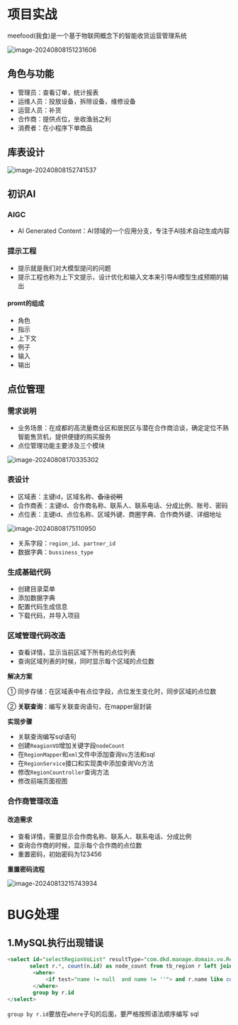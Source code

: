 # 项目实战

meefood(我食)是一个基于物联网概念下的智能收货运营管理系统

![image-20240808151231606](https://shepi-1308499968.cos.ap-chengdu.myqcloud.com/img/image-20240808151231606.png)

## 角色与功能

* 管理员：查看订单，统计报表
* 运维人员：投放设备，拆除设备，维修设备
* 运营人员：补货
* 合作商：提供点位，坐收渔翁之利
* 消费者：在小程序下单商品

## 库表设计

![image-20240808152741537](https://shepi-1308499968.cos.ap-chengdu.myqcloud.com/img/image-20240808152741537.png)

## 初识AI

### AIGC

* AI Generated Content：AI领域的一个应用分支，专注于AI技术自动生成内容

### 提示工程

* 提示就是我们对大模型提问的问题
* 提示工程也称为上下文提示，设计优化和输入文本来引导AI模型生成预期的输出

#### promt的组成

* 角色
* 指示
* 上下文
* 例子
* 输入
* 输出

## 点位管理

### 需求说明

* 业务场景：在成都的高流量商业区和居民区与潜在合作商洽谈，确定定位不熟智能售货机，提供便捷的购买服务
* 点位管理功能主要涉及三个模块

![image-20240808170335302](https://shepi-1308499968.cos.ap-chengdu.myqcloud.com/img/image-20240808170335302.png)

### 表设计

* 区域表：主键id，区域名称、~~备注说明~~
* 合作商表：主键id、合作商名称、联系人、联系电话、分成比例、账号、密码
* 点位表：主键id、点位名称、区域外键、商圈字典、合作商外键、详细地址

![image-20240808175110950](https://shepi-1308499968.cos.ap-chengdu.myqcloud.com/img/image-20240808175110950.png)

* 关系字段：`region_id`、`partner_id`
* 数据字典：`bussiness_type`

### 生成基础代码

* 创建目录菜单
* 添加数据字典
* 配置代码生成信息
* 下载代码，并导入项目

### 区域管理代码改造

* 查看详情，显示当前区域下所有的点位列表
* 查询区域列表的时候，同时显示每个区域的点位数

**解决方案**

① 同步存储：在区域表中有点位字段，点位发生变化时，同步区域的点位数

② **关联查询**：编写关联查询语句，在mapper层封装

**实现步骤**

* 关联查询编写sql语句
* 创建`ReagionVO`增加关键字段`nodeCount`
* 在`RegionMapper`和`xml`文件中添加查询`Vo`方法和sql
* 在`RegionService`接口和实现类中添加查询Vo方法
* 修改`RegionCountroller`查询方法
* 修改前端页面视图

### 合作商管理改造

#### 改造需求

* 查看详情，需要显示合作商名称、联系人、联系电话、分成比例
* 查询合作商的时候，显示每个合作商的点位数
* 重置密码，初始密码为123456

**重置密码流程**

![image-20240813215743934](https://shepi-1308499968.cos.ap-chengdu.myqcloud.com/img/image-20240813215743934.png)





# BUG处理

## 1.MySQL执行出现错误

```sql
<select id="selectRegionVoList" resultType="com.dkd.manage.domain.vo.RegionVo">
       select r.*, count(n.id) as node_count from tb_region r left join tb_node n on r.id = n.region_id
        <where>
            <if test="name != null  and name != ''"> and r.name like concat('%', #{name}, '%')</if>
        </where>
        group by r.id
</select>
```

`group by r.id`要放在`where`子句的后面，要严格按照语法顺序编写 sql

